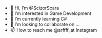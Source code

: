 - 👋 Hi, I’m @ScizorScara
- 👀 I’m interested in Game Development
- 🌱 I’m currently learning C#
- 💞️ I’m looking to collaborate on ...
- 📫 How to reach me @arffff_at Instagram

<!---
ScizorScara/ScizorScara is a ✨ special ✨ repository because its `README.md` (this file) appears on your GitHub profile.
You can click the Preview link to take a look at your changes.
--->
